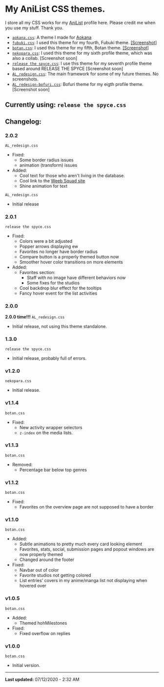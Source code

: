 # My AniList CSS themes.

I store all my CSS works for my [AniList](https://anilist.co/user/Kex1016/) profile here. Please credit me when you use my stuff. Thank you.
- [`aokana.css`](https://kex1016.github.io/css/aokana.css): A theme I made for [Aokana](https://anilist.co/user/Aokana/)
- [`fubuki.css`](https://kex1016.github.io/css/fubuki.css): I used this theme for my fourth, Fubuki theme. [[Screenshot]](https://files.weebsquad.moe/HQ4OZwEo.png)
- [`botan.css`](https://kex1016.github.io/css/botan.css): I used this theme for my fifth, Botan theme. [[Screenshot]](https://files.weebsquad.moe/4dzCM4no.png)
- [`nekopara.css`](https://kex1016.github.io/css/nekopara.css): I used this theme for my sixth profile theme, which was also a collab. [Screenshot soon]
- [`release the spyce.css`](https://kex1016.github.io/css/release_the_spyce.css/): I use this theme for my seventh profile theme based around RELEASE THE SPYCE [Screenshot soon]
- [`AL_redesign.css`](https://kex1016.github.io/css/AL_redesign.css/): The main framework for some of my future themes. No screenshots.
- [`AL_redesign-bofuri.css`](https://kex1016.github.io/css/AL_redesign-bofuri.css/): Bofuri theme for my eigth profile theme. [Screenshot soon]

## Currently using: `release the spyce.css`

## Changelog:
### 2.0.2
`AL_redesign.css`
- Fixed:
  - Some border radius issues
  - animation (transform) issues
- Added:
  - Cool text for those who aren't living in the database.
  - Cool link to the [Weeb Squad site](https://weebsquad.moe)
  - Shine animation for text
  
`AL_redesign.css`
- Initial release

### 2.0.1
`release the spyce.css`
- Fixed:
  - Colors were a bit adjusted
  - Popper arrows displaying ew
  - Favorites no longer have border radius
  - Compare button is a properly themed button now
  - Smoother hover color transitions on more elements
- Added:
  - Favorites section:
    - Staff with no image have different behaviors now
    - Some fixes for the studios
  - Cool backdrop blur effect for the tooltips
  - Fancy hover event for the list activities

### 2.0.0
**2.0.0 time!!!**
`AL_redesign.css`
- Initial release, not using this theme standalone.

### 1.3.0
`release the spyce.css`
- Initial release, probably full of errors.

### v1.2.0
`nekopara.css`
- Initial release.

### v1.1.4
`botan.css`
- Fixed:
  - New activity wrapper selectors
  - `z-index` on the media lists.

### v1.1.3
`botan.css`
- Removed:
  - Percentage bar below top genres

### v1.1.2
`botan.css`
- Fixed:
  - Favorites on the overview page are not supposed to have a border

### v1.1.0
`botan.css`
- Added:
  - Subtle animations to pretty much every card looking element
  - Favorites, stats, social, submission pages and popout windows are now properly themed
  - Changed around the footer
- Fixed:
  - Navbar out of color
  - Favorite studios not getting colored
  - List entries' covers in my anime/manga list not displaying when hovered over

### v1.0.5
`botan.css`
- Added:
  - Themed hohMilestones
- Fixed:
  - Fixed overflow on replies

### v1.0.0
`botan.css`
- Initial version.

-------

**Last updated:** 07/12/2020 - 2:32 AM
